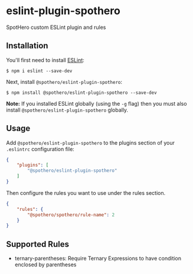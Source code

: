# eslint-plugin-spothero

SpotHero custom ESLint plugin and rules

## Installation

You'll first need to install [ESLint](http://eslint.org):

```
$ npm i eslint --save-dev
```

Next, install `@spothero/eslint-plugin-spothero`:

```
$ npm install @spothero/eslint-plugin-spothero --save-dev
```

**Note:** If you installed ESLint globally (using the `-g` flag) then you must also install `@spothero/eslint-plugin-spothero` globally.

## Usage

Add `@spothero/eslint-plugin-spothero` to the plugins section of your `.eslintrc` configuration file:

```json
{
    "plugins": [
        "@spothero/eslint-plugin-spothero"
    ]
}
```


Then configure the rules you want to use under the rules section.

```json
{
    "rules": {
        "@spothero/spothero/rule-name": 2
    }
}
```

## Supported Rules

* ternary-parentheses: Require Ternary Expressions to have condition enclosed by parentheses





